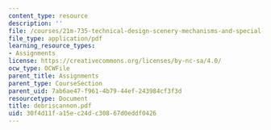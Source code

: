 ```yaml
---
content_type: resource
description: ''
file: /courses/21m-735-technical-design-scenery-mechanisms-and-special-effects-spring-2004/30f4d11fa15ec24dc30867d0eddf0426_debriscannon.pdf
file_type: application/pdf
learning_resource_types:
- Assignments
license: https://creativecommons.org/licenses/by-nc-sa/4.0/
ocw_type: OCWFile
parent_title: Assignments
parent_type: CourseSection
parent_uid: 7ab6ae47-f961-4b79-44ef-243984cf3f3d
resourcetype: Document
title: debriscannon.pdf
uid: 30f4d11f-a15e-c24d-c308-67d0eddf0426
---
```

